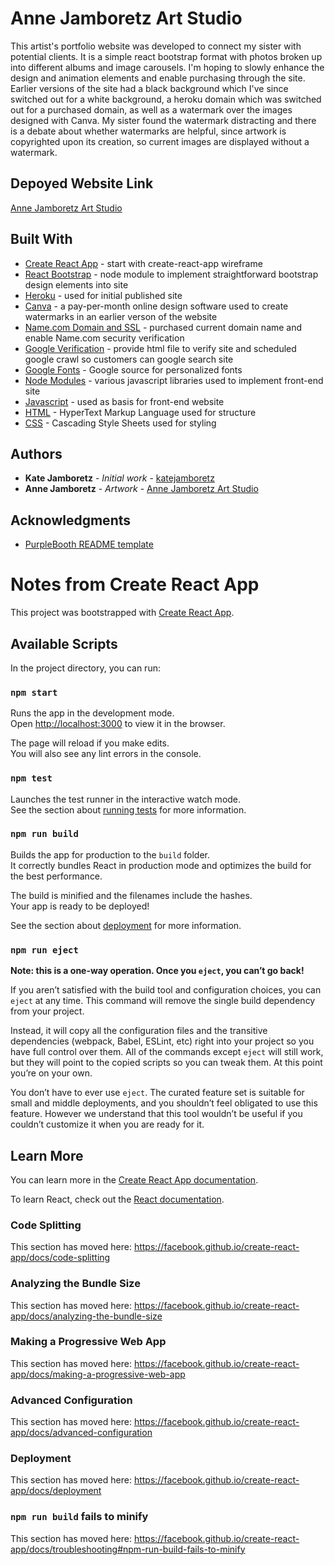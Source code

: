 # Anne Jamboretz Art Studio

This artist's portfolio website was developed to connect my sister with potential clients. It is a simple react bootstrap format with photos broken up into different albums and image carousels. I'm hoping to slowly enhance the design and animation elements and enable purchasing through the site. Earlier versions of the site had a black background which I've since switched out for a white background, a heroku domain which was switched out for a purchased domain, as well as a watermark over the images designed with Canva. My sister found the watermark distracting and there is a debate about whether watermarks are helpful, since artwork is copyrighted upon its creation, so current images are displayed without a watermark.

## Depoyed Website Link

[Anne Jamboretz Art Studio](https://www.annejamboretzartstudio.com/)

## Built With

- [Create React App](https://github.com/facebook/create-react-app) - start with create-react-app wireframe
- [React Bootstrap](https://react-bootstrap.github.io/getting-started/introduction) - node module to implement straightforward bootstrap design elements into site
- [Heroku](https://www.heroku.com/about) - used for initial published site
- [Canva](https://www.canva.com/) - a pay-per-month online design software used to create watermarks in an earlier verson of the website
- [Name.com Domain and SSL]() - purchased current domain name and enable Name.com security verification
- [Google Verification](https://support.google.com/webmasters/answer/9008080?hl=en) - provide html file to verify site and scheduled google crawl so customers can google search site
- [Google Fonts](https://fonts.google.com) - Google source for personalized fonts
- [Node Modules](https://www.npmjs.com/) - various javascript libraries used to implement front-end site
- [Javascript](https://www.javascript.com/) - used as basis for front-end website
- [HTML](https://developer.mozilla.org/en-US/docs/Web/HTML) - HyperText Markup Language used for structure
- [CSS](https://developer.mozilla.org/en-US/docs/Web/CSS) - Cascading Style Sheets used for styling

## Authors

- **Kate Jamboretz** - _Initial work_ - [katejamboretz](https://github.com/katejamboretz)
- **Anne Jamboretz** - _Artwork_ - [Anne Jamboretz Art Studio](https://www.annejamboretzartstudio.com/)

## Acknowledgments

- [PurpleBooth README template](https://gist.github.com/PurpleBooth/109311bb0361f32d87a2)





# Notes from Create React App

This project was bootstrapped with [Create React App](https://github.com/facebook/create-react-app).

## Available Scripts

In the project directory, you can run:

### `npm start`

Runs the app in the development mode.<br />
Open [http://localhost:3000](http://localhost:3000) to view it in the browser.

The page will reload if you make edits.<br />
You will also see any lint errors in the console.

### `npm test`

Launches the test runner in the interactive watch mode.<br />
See the section about [running tests](https://facebook.github.io/create-react-app/docs/running-tests) for more information.

### `npm run build`

Builds the app for production to the `build` folder.<br />
It correctly bundles React in production mode and optimizes the build for the best performance.

The build is minified and the filenames include the hashes.<br />
Your app is ready to be deployed!

See the section about [deployment](https://facebook.github.io/create-react-app/docs/deployment) for more information.

### `npm run eject`

**Note: this is a one-way operation. Once you `eject`, you can’t go back!**

If you aren’t satisfied with the build tool and configuration choices, you can `eject` at any time. This command will remove the single build dependency from your project.

Instead, it will copy all the configuration files and the transitive dependencies (webpack, Babel, ESLint, etc) right into your project so you have full control over them. All of the commands except `eject` will still work, but they will point to the copied scripts so you can tweak them. At this point you’re on your own.

You don’t have to ever use `eject`. The curated feature set is suitable for small and middle deployments, and you shouldn’t feel obligated to use this feature. However we understand that this tool wouldn’t be useful if you couldn’t customize it when you are ready for it.

## Learn More

You can learn more in the [Create React App documentation](https://facebook.github.io/create-react-app/docs/getting-started).

To learn React, check out the [React documentation](https://reactjs.org/).

### Code Splitting

This section has moved here: https://facebook.github.io/create-react-app/docs/code-splitting

### Analyzing the Bundle Size

This section has moved here: https://facebook.github.io/create-react-app/docs/analyzing-the-bundle-size

### Making a Progressive Web App

This section has moved here: https://facebook.github.io/create-react-app/docs/making-a-progressive-web-app

### Advanced Configuration

This section has moved here: https://facebook.github.io/create-react-app/docs/advanced-configuration

### Deployment

This section has moved here: https://facebook.github.io/create-react-app/docs/deployment

### `npm run build` fails to minify

This section has moved here: https://facebook.github.io/create-react-app/docs/troubleshooting#npm-run-build-fails-to-minify
